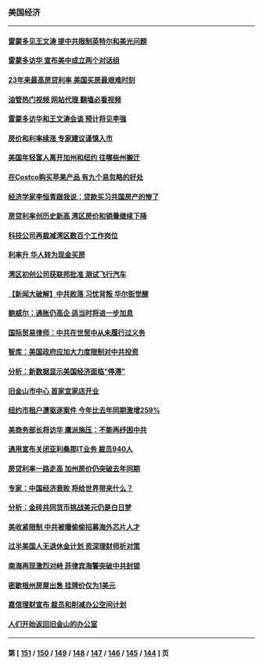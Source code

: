 ### 美国经济
---
#### [雷蒙多见王文涛 提中共限制英特尔和美光问题](../../pages/ncid1078158/n14062866.md?08290445) 
#### [雷蒙多访华 宣布美中成立两个对话组](../../pages/ncid1078158/n14062830.md?08290445) 
#### [23年来最高房贷利率 美国买房最艰难时刻](../../pages/ncid1078158/n14062415.md?08290445) 
#### [油管热门视频 网站代理 翻墙必看视频](http://138.2.39.72:81/youtube.html?epic-marker?08290445)
#### [雷蒙多访华和王文涛会谈 预计将见李强](../../pages/ncid1078158/n14062337.md?08290445) 
#### [房价和利率续涨 专家建议谨慎入市](../../pages/ncid1078158/n14062290.md?08290445) 
#### [美国年轻富人离开加州和纽约 往哪些州搬迁](../../pages/ncid1078158/n14062103.md?08290445) 
#### [在Costco购买苹果产品 有九个易忽略的好处](../../pages/ncid1078158/n14059739.md?08290445) 
#### [经济学家李恒青跟我说：贷款买习共国房产的惨了](../../pages/ncid1078158/n14061738.md?08290445) 
#### [房贷利率创历史新高 湾区房价和销量继续下降](../../pages/ncid1078158/n14061735.md?08290445) 
#### [科技公司再裁减湾区数百个工作岗位](../../pages/ncid1078158/n14061729.md?08290445) 
#### [利率升 华人转为现金买房](../../pages/ncid1078158/n14061482.md?08290445) 
#### [湾区初创公司获联邦批准 测试飞行汽车](../../pages/ncid1078158/n14061474.md?08290445) 
#### [【新闻大破解】中共败落 习忧背叛 华尔街觉醒](../../pages/ncid1078158/n14061272.md?08290445) 
#### [鲍威尔：通胀仍高企 适当时将进一步加息](../../pages/ncid1078158/n14061263.md?08290445) 
#### [国际贸易律师：中共在世贸中从未履行过义务](../../pages/ncid1078158/n14060603.md?08290445) 
#### [智库：美国政府应加大力度限制对中共投资](../../pages/ncid1078158/n14057588.md?08290445) 
#### [分析：新数据显示美国经济面临“停滞”](../../pages/ncid1078158/n14061104.md?08290445) 
#### [旧金山市中心 首家宜家店开业](../../pages/ncid1078158/n14060983.md?08290445) 
#### [纽约市租户遭驱逐案件 今年比去年同期激增259%](../../pages/ncid1078158/n14060851.md?08290445) 
#### [美商务部长将访华 鹰派施压：不能再纾困中共](../../pages/ncid1078158/n14060716.md?08290445) 
#### [通用宣布关闭亚利桑那IT业务 裁员940人](../../pages/ncid1078158/n14060697.md?08290445) 
#### [房贷利率一路走高 加州房价仍突破去年同期](../../pages/ncid1078158/n14060630.md?08290445) 
#### [专家：中国经济衰败 将给世界带来什么？](../../pages/ncid1078158/n14059746.md?08290445) 
#### [分析：金砖共同货币挑战美元仍是白日梦](../../pages/ncid1078158/n14060563.md?08290445) 
#### [美收紧限制 中共被曝偷偷招募海外芯片人才](../../pages/ncid1078158/n14060258.md?08290445) 
#### [过半美国人无退休金计划 资深理财师析对策](../../pages/ncid1078158/n14060069.md?08290445) 
#### [南海再现激烈对峙 菲律宾海警突破中共封锁](../../pages/ncid1078158/n14059541.md?08290445) 
#### [密歇根州房屋出售 挂牌价仅为1美元](../../pages/ncid1078158/n14059434.md?08290445) 
#### [嘉信理财宣布 裁员和削减办公空间计划](../../pages/ncid1078158/n14059432.md?08290445) 
#### [人们开始返回旧金山的办公室](../../pages/ncid1078158/n14059419.md?08290445) 

---
#### 第 [ [151](./151.md?08290445) / [150](./150.md?08290445) / [149](./149.md?08290445) / [148](./148.md?08290445) / [147](./147.md?08290445) / [146](./146.md?08290445) / [145](./145.md?08290445) / [144](./144.md?08290445) ] 页
